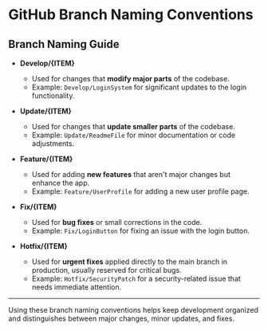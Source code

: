 # GitHub Branch Naming Conventions

## Branch Naming Guide

- **Develop/{ITEM}**
  - Used for changes that **modify major parts** of the codebase.
  - Example: `Develop/LoginSystem` for significant updates to the login functionality.

- **Update/{ITEM}**
  - Used for changes that **update smaller parts** of the codebase.
  - Example: `Update/ReadmeFile` for minor documentation or code adjustments.

- **Feature/{ITEM}**
  - Used for adding **new features** that aren't major changes but enhance the app.
  - Example: `Feature/UserProfile` for adding a new user profile page.

- **Fix/{ITEM}**
  - Used for **bug fixes** or small corrections in the code.
  - Example: `Fix/LoginButton` for fixing an issue with the login button.

- **Hotfix/{ITEM}**
  - Used for **urgent fixes** applied directly to the main branch in production, usually reserved for critical bugs.
  - Example: `Hotfix/SecurityPatch` for a security-related issue that needs immediate attention.

---

Using these branch naming conventions helps keep development organized and distinguishes between major changes, minor updates, and fixes.
